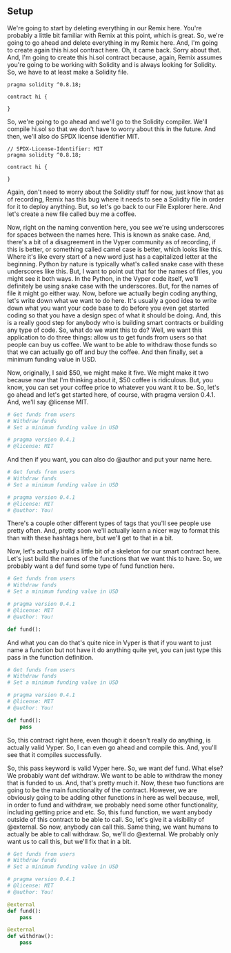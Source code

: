 ## Setup

We're going to start by deleting everything in our Remix here. You're probably a little bit familiar with Remix at this point, which is great. So, we're going to go ahead and delete everything in my Remix here. And, I'm going to create again this hi.sol contract here. Oh, it came back. Sorry about that. And, I'm going to create this hi.sol contract because, again, Remix assumes you're going to be working with Solidity and is always looking for Solidity. So, we have to at least make a Solidity file.

```solidity
pragma solidity ^0.8.18;

contract hi {

}
```

So, we're going to go ahead and we'll go to the Solidity compiler. We'll compile hi.sol so that we don't have to worry about this in the future. And then, we'll also do SPDX license identifier MIT.

```solidity
// SPDX-License-Identifier: MIT
pragma solidity ^0.8.18;

contract hi {

}
```

Again, don't need to worry about the Solidity stuff for now, just know that as of recording, Remix has this bug where it needs to see a Solidity file in order for it to deploy anything. But, so let's go back to our File Explorer here. And let's create a new file called buy me a coffee.

Now, right on the naming convention here, you see we're using underscores for spaces between the names here. This is known as snake case. And, there's a bit of a disagreement in the Vyper community as of recording, if this is better, or something called camel case is better, which looks like this. Where it's like every start of a new word just has a capitalized letter at the beginning. Python by nature is typically what's called snake case with these underscores like this. But, I want to point out that for the names of files, you might see it both ways. In the Python, in the Vyper code itself, we'll definitely be using snake case with the underscores. But, for the names of file it might go either way. Now, before we actually begin coding anything, let's write down what we want to do here. It's usually a good idea to write down what you want your code base to do before you even get started coding so that you have a design spec of what it should be doing. And, this is a really good step for anybody who is building smart contracts or building any type of code. So, what do we want this to do? Well, we want this application to do three things: allow us to get funds from users so that people can buy us coffee. We want to be able to withdraw those funds so that we can actually go off and buy the coffee. And then finally, set a minimum funding value in USD.

Now, originally, I said $50, we might make it five. We might make it two because now that I'm thinking about it, $50 coffee is ridiculous. But, you know, you can set your coffee price to whatever you want it to be. So, let's go ahead and let's get started here, of course, with pragma version 0.4.1. And, we'll say @license MIT.

```python
# Get funds from users
# Withdraw funds
# Set a minimum funding value in USD

# pragma version 0.4.1
# @license: MIT
```

And then if you want, you can also do @author and put your name here.

```python
# Get funds from users
# Withdraw funds
# Set a minimum funding value in USD

# pragma version 0.4.1
# @license: MIT
# @author: You!
```

There's a couple other different types of tags that you'll see people use pretty often. And, pretty soon we'll actually learn a nicer way to format this than with these hashtags here, but we'll get to that in a bit.

Now, let's actually build a little bit of a skeleton for our smart contract here. Let's just build the names of the functions that we want this to have. So, we probably want a def fund some type of fund function here.

```python
# Get funds from users
# Withdraw funds
# Set a minimum funding value in USD

# pragma version 0.4.1
# @license: MIT
# @author: You!

def fund():
```

And what you can do that's quite nice in Vyper is that if you want to just name a function but not have it do anything quite yet, you can just type this pass in the function definition.

```python
# Get funds from users
# Withdraw funds
# Set a minimum funding value in USD

# pragma version 0.4.1
# @license: MIT
# @author: You!

def fund():
    pass
```

So, this contract right here, even though it doesn't really do anything, is actually valid Vyper. So, I can even go ahead and compile this. And, you'll see that it compiles successfully.

So, this pass keyword is valid Vyper here. So, we want def fund. What else? We probably want def withdraw. We want to be able to withdraw the money that is funded to us. And, that's pretty much it. Now, these two functions are going to be the main functionality of the contract. However, we are obviously going to be adding other functions in here as well because, well, in order to fund and withdraw, we probably need some other functionality, including getting price and etc. So, this fund function, we want anybody outside of this contract to be able to call. So, let's give it a visibility of @external. So now, anybody can call this. Same thing, we want humans to actually be able to call withdraw. So, we'll do @external. We probably only want us to call this, but we'll fix that in a bit.

```python
# Get funds from users
# Withdraw funds
# Set a minimum funding value in USD

# pragma version 0.4.1
# @license: MIT
# @author: You!

@external
def fund():
    pass

@external
def withdraw():
    pass
```
